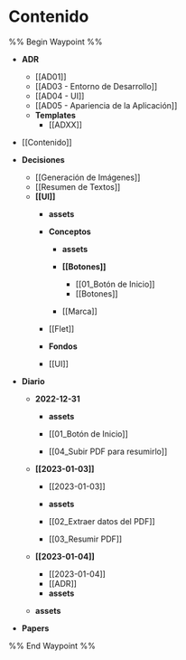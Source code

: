 # Contenido

%% Begin Waypoint %%
- **ADR**
	- [[AD01]]
	- [[AD03 - Entorno de Desarrollo]]
	- [[AD04 - UI]]
	- [[AD05 - Apariencia de la Aplicación]]
	- **Templates**
		- [[ADXX]]
- [[Contenido]]
- **Decisiones**
	- [[Generación de Imágenes]]
	- [[Resumen de Textos]]
	- **[[UI]]**
		- **assets**

		- **Conceptos**
			- **assets**

			- **[[Botones]]**
				- [[01_Botón de Inicio]]
				- [[Botones]]
			- [[Marca]]
		- [[Flet]]
		- **Fondos**

		- [[UI]]
- **Diario**
	- **2022-12-31**
		- **assets**

		- [[01_Botón de Inicio]]
		- [[04_Subir PDF para resumirlo]]
	- **[[2023-01-03]]**
		- [[2023-01-03]]
		- **assets**

		- [[02_Extraer datos del PDF]]
		- [[03_Resumir PDF]]
	- **[[2023-01-04]]**
		- [[2023-01-04]]
		- [[ADR]]
		- **assets**

	- **assets**

- **Papers**


%% End Waypoint %%
